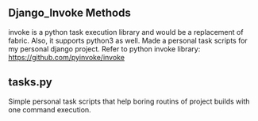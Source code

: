 ## Django_Invoke Methods
invoke is a python task execution library and would be a replacement of fabric. Also, it supports python3 as well. Made a personal task scripts for my personal django project.
Refer to python invoke library: https://github.com/pyinvoke/invoke

## tasks.py
Simple personal task scripts that help boring routins of project builds with one command execution.
